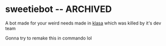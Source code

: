 # sweetiebot -- ARCHIVED
A bot made for your weird needs made in [klasa](https://github.com/dirigeants/klasa) which was killed by it's dev team

Gonna try to remake this in commando lol
